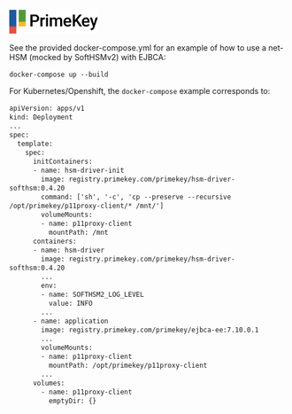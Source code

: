 ![PrimeKey](../../primekey_logo.png)

See the provided docker-compose.yml for an example of how to use a net-HSM (mocked by SoftHSMv2) with EJBCA:


```
docker-compose up --build
```

For Kubernetes/Openshift, the `docker-compose` example corresponds to:

```
apiVersion: apps/v1
kind: Deployment
...
spec:
  template:
    spec:
      initContainers:
      - name: hsm-driver-init
        image: registry.primekey.com/primekey/hsm-driver-softhsm:0.4.20
        command: ['sh', '-c', 'cp --preserve --recursive /opt/primekey/p11proxy-client/* /mnt/']
        volumeMounts:
        - name: p11proxy-client
          mountPath: /mnt
      containers:
      - name: hsm-driver
        image: registry.primekey.com/primekey/hsm-driver-softhsm:0.4.20
        ...
        env:
        - name: SOFTHSM2_LOG_LEVEL
          value: INFO
        ...
      - name: application
        image: registry.primekey.com/primekey/ejbca-ee:7.10.0.1
        ...
        volumeMounts:
        - name: p11proxy-client
          mountPath: /opt/primekey/p11proxy-client
        ...
      volumes:
        - name: p11proxy-client
          emptyDir: {}
```
